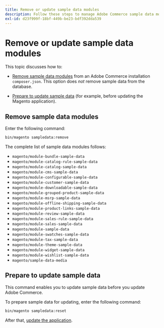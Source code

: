 ```yaml
---
title: Remove or update sample data modules
description: Follow these steps to manage Adobe Commerce sample data modules.
exl-id: d23f999f-18bf-449b-be23-bdf392dda539
---
```

# Remove or update sample data modules

This topic discusses how to:

*  [Remove sample data modules](#remove-sample-data-modules) from an Adobe Commerce installation `composer.json`. This option does *not* remove sample data from the database.

*  [Prepare to update sample data](#prepare-to-update-sample-data) (for example, before updating the Magento application).

## Remove sample data modules

Enter the following command:

```bash
bin/magento sampledata:remove
```

The complete list of sample data modules follows:

*  `magento/module-bundle-sample-data`
*  `magento/module-catalog-rule-sample-data`
*  `magento/module-catalog-sample-data`
*  `magento/module-cms-sample-data`
*  `magento/module-configurable-sample-data`
*  `magento/module-customer-sample-data`
*  `magento/module-downloadable-sample-data`
*  `magento/module-grouped-product-sample-data`
*  `magento/module-msrp-sample-data`
*  `magento/module-offline-shipping-sample-data`
*  `magento/module-product-links-sample-data`
*  `magento/module-review-sample-data`
*  `magento/module-sales-rule-sample-data`
*  `magento/module-sales-sample-data`
*  `magento/module-sample-data`
*  `magento/module-swatches-sample-data`
*  `magento/module-tax-sample-data`
*  `magento/module-theme-sample-data`
*  `magento/module-widget-sample-data`
*  `magento/module-wishlist-sample-data`
*  `magento/sample-data-media`

## Prepare to update sample data

This command enables you to update sample data before you update Adobe Commerce.

To prepare sample data for updating, enter the following command:

```bash
bin/magento sampledata:reset
```

After that, [update the application](../tutorials/uninstall.md#update-the-application).
